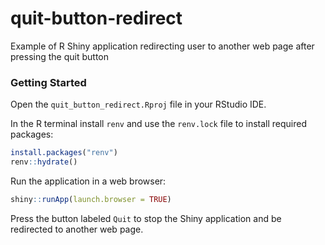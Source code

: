 # quit-button-redirect
Example of R Shiny application redirecting user to another web page after pressing the quit button

### Getting Started

Open the `quit_button_redirect.Rproj` file in your RStudio IDE.

In the R terminal install `renv` and use the `renv.lock` file to install required packages:
```R
install.packages("renv")
renv::hydrate()
```

Run the application in a web browser:
```R
shiny::runApp(launch.browser = TRUE)
```

Press the button labeled `Quit` to stop the Shiny application and be redirected to another web page.
